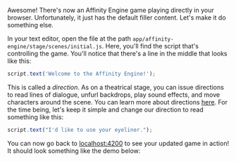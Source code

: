 Awesome! There's now an Affinity Engine game playing directly in your browser. Unfortunately, it just has the default filler content. Let's make it do something else.

In your text editor, open the file at the path `app/affinity-engine/stage/scenes/initial.js`. Here, you'll find the script that's controlling the game. You'll notice that there's a line in the middle that looks like this:

```js
script.text('Welcome to the Affinity Engine!');
```

This is called a _direction_. As on a theatrical stage, you can issue directions to read lines of dialogue, unfurl backdrops, play sound effects, and move characters around the scene. You can learn more about directions [here](#/stage/directions). For the time being, let's keep it simple and change our direction to read something like this:

```js
script.text("I'd like to use your eyeliner.");
```

You can now go back to [localhost:4200](http://localhost:4200) to see your updated game in action! It should look something like the demo below:
